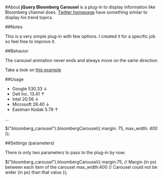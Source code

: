 #About
**jQuery Bloomberg Carousel** is a plug-in to display information like Bloomberg channel does. [Twitter homepage](http://twitter.com) have something similar to display his trend topics.

##Notes

This is a very simple plug-in with few options. I created it for a specific job so feel free to improve it.

##Behavior

The carousel animation never ends and always move on the same direction.

Take a look on [this example](http://demos.nicolasi.com.br/jquery.bloomberg_carousel/demo_bloomberg.html)

##Usage

  <div id="bloomberg_carousel">
    <ul>
      <li>Google <span>530.33 <span class="low">&darr;</span></span></li>
      <li>Dell Inc. <span>13.41 <span class="rising">&uarr;</span></span></li>
      <li>Intel <span>20.56 <span class="low">&darr;</span></span></li>
      <li>Microsoft <span>28.40 <span class="low">&darr;</span></span></li>
      <li>Eastman Kodak <span>5.79 <span class="rising">&uarr;</span></span></li>
    </ul>
  </div>

...

  $("bloomberg_carousel").bloombergCarousel({ margin: 75, max_width: 400 });

##Settings (parameters)

There is only two parameters to pass to the plug-in by now:

  $("bloomberg_carousel").bloombergCarousel({ 
    margin:75, // Margin (in px) between each item of the carousel
    max_width:400 // Carousel could not be wider (in px) than that value
  });

